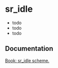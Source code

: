 # sr_idle

- todo <br/>
- todo <br/>
- todo <br/>

## Documentation

[Book: sr_idle scheme.](https://xray-forge.github.io/stalker-xrf-book/script_engine/schemes/sr_idle.html)
